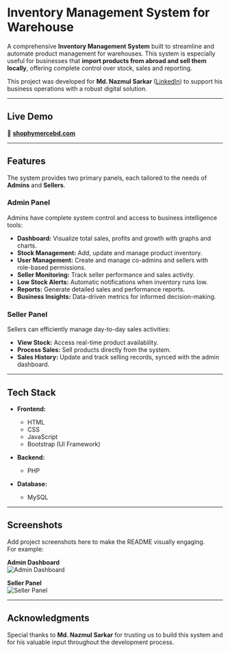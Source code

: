 # Inventory Management System for Warehouse

A comprehensive **Inventory Management System** built to streamline and automate product management for warehouses. This system is especially useful for businesses that **import products from abroad and sell them locally**, offering complete control over stock, sales and reporting.

This project was developed for **Md. Nazmul Sarkar** ([LinkedIn](https://www.linkedin.com/in/md-nazmul-sarkar/)) to support his business operations with a robust digital solution.

---

## Live Demo
🔗 **[shophymercebd.com](https://shophymercebd.com/)**

---

## Features
The system provides two primary panels, each tailored to the needs of **Admins** and **Sellers**.

### Admin Panel
Admins have complete system control and access to business intelligence tools:
- **Dashboard:** Visualize total sales, profits and growth with graphs and charts.  
- **Stock Management:** Add, update and manage product inventory.  
- **User Management:** Create and manage co-admins and sellers with role-based permissions.  
- **Seller Monitoring:** Track seller performance and sales activity.  
- **Low Stock Alerts:** Automatic notifications when inventory runs low.  
- **Reports:** Generate detailed sales and performance reports.  
- **Business Insights:** Data-driven metrics for informed decision-making.  

### Seller Panel
Sellers can efficiently manage day-to-day sales activities:
- **View Stock:** Access real-time product availability.  
- **Process Sales:** Sell products directly from the system.  
- **Sales History:** Update and track selling records, synced with the admin dashboard.  

---

## Tech Stack

- **Frontend:**  
  - HTML  
  - CSS  
  - JavaScript  
  - Bootstrap (UI Framework)  

- **Backend:**  
  - PHP  

- **Database:**  
  - MySQL  

---

## Screenshots

Add project screenshots here to make the README visually engaging.  
For example:  

**Admin Dashboard**  
![Admin Dashboard](add-your-screenshot-link-here.jpg)  

**Seller Panel**  
![Seller Panel](add-your-screenshot-link-here.png)  

---

## Acknowledgments

Special thanks to **Md. Nazmul Sarkar** for trusting us to build this system and for his valuable input throughout the development process.

